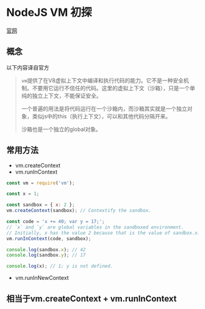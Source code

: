 # NodeJS VM 初探
[官网](https://nodejs.org/api/vm.html)
## 概念
以下内容译自官方
> `vm`提供了在V8虚拟上下文中编译和执行代码的能力。它不是一种安全机制。不要用它运行不信任的代码。这里的虚拟上下文（沙箱），只是一个单纯的独立上下文，不能保证安全。
> 
> 一个普遍的用法是将代码运行在一个沙箱内，而沙箱其实就是一个独立对象，类似js中的this（执行上下文），可以和其他代码分隔开来。
> 
> 沙箱也是一个独立的global对象。

## 常用方法
- vm.createContext
- vm.runInContext
```javascript
const vm = require('vm');

const x = 1;

const sandbox = { x: 2 };
vm.createContext(sandbox); // Contextify the sandbox.

const code = 'x += 40; var y = 17;';
// `x` and `y` are global variables in the sandboxed environment.
// Initially, x has the value 2 because that is the value of sandbox.x.
vm.runInContext(code, sandbox);

console.log(sandbox.x); // 42
console.log(sandbox.y); // 17

console.log(x); // 1; y is not defined.
```
- vm.runInNewContext

相当于vm.createContext + vm.runInContext
- 